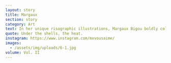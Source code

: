 ```yaml
---
layout: story
title: Margaux
section: story
category: Art
text: In her unique risographic illustrations, Margaux Bigou boldly collages reptilic figures with erotic verses and mnemonic photographs. Inspired by her upbringing in hot, sandy New Caledonia, her poetry evokes the desire of a serpentine creature, coiled and ready to strike its lover.
quote: Under the shells, the heat.
instagram: https://www.instagram.com/mxvousaime/
images:
  - /assets/img/uploads/6-1.jpg
volume: Vol. II
---
```

